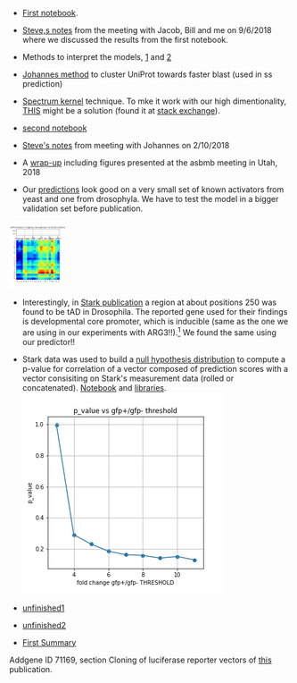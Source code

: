 * [First notebook](https://htmlpreview.github.io/?https://github.com/aerijman/Transcriptional-Activation-Domains/blob/gh-pages/TADs_primer.html).
* [Steve,s notes](https://github.com/aerijman/Transcriptional-Activation-Domains/blob/gh-pages/9_6_18%20Nobel%20meeting.pdf) from the meeting with Jacob, Bill and me on 9/6/2018 where we discussed the results from the first notebook.

* Methods to interpret the models, [1](http://papers.nips.cc/paper/7062-a-unified-approach-to-interpreting-model-predictions.pdf) and [2](https://arxiv.org/pdf/1703.01365.pdf)

* [Johannes method](https://uniclust.mmseqs.com) to cluster UniProt towards faster blast (used in ss prediction)
* [Spectrum kernel](http://psb.stanford.edu/psb-online/proceedings/psb02/leslie.pdf) technique. To mke it work with our high dimentionality, [THIS](http://citeseerx.ist.psu.edu/viewdoc/download?doi=10.1.1.144.9009&rep=rep1&type=pdf) might be a solution (found it at [stack exchange](https://datascience.stackexchange.com/questions/989/svm-using-scikit-learn-runs-endlessly-and-never-completes-execution)).  

* [second notebook](http://htmlpreview.github.io/?https://github.com/aerijman/TADs-analysis/blob/master/TAD_second_clean.html)

* [Steve's notes](./10_2_2028_talk_with_Johannes.pdf) from meeting with Johannes on 2/10/2018 

* A [wrap-up](https://htmlpreview.github.io/?https://github.com/aerijman/TADs-analysis/blob/master/UtahConference.html) including figures presented at the asbmb meeting in Utah, 2018

* Our [predictions](https://htmlpreview.github.io/?https://github.com/aerijman/TADs-analysis/blob/master/predict_sequences.html) look good on a very small set of known activators from yeast and one from drosophyla. We have to test the model in a bigger validation set before publication.


[<img src="./figures/heatmap_1.jpg" width="100">](https://youtu.be/7gUZ2tquVYg)



* Interestingly, in [Stark publication](http://emboj.embopress.org/content/37/16/e98896) a region at about positions 250 was found to be tAD in Drosophila. The reported gene used for their findings is developmental core promoter, which is inducible (same as the one we are using in our experiments with ARG3!!).[<sup>1</sup>](#1)
We found the same using our predictor!!


* Stark data was used to build a [null hypothesis distribution](./empirical_null_model/results/distributions_complete_set_A.jpg) to compute a p-value for correlation of a vector composed of prediction scores with a vector consisiting on Stark's measurement data (rolled or concatenated). [Notebook](https://htmlpreview.github.io/?https://github.com/aerijman/TADs-analysis/blob/master/empirical_null_model/notebooks/predictions_Logo.html) and [libraries](./empirical_null_model/libraries/predictions_Logo_library.py). 
![](./empirical_null_model/results/pValues__vs__threshold_complete_set.jpg)

* [unfinished1](https://htmlpreview.github.io/?https://github.com/aerijman/TADs-analysis/blob/master/kmers.html)
* [unfinished2](https://htmlpreview.github.io/?https://github.com/aerijman/TADs-analysis/blob/master/predictions_Logo.html)

* [First Summary](https://htmlpreview.github.io/?https://github.com/aerijman/TADs-analysis/blob/master/sumary/notebooks/Test_NN_external_DBs.html)



Addgene ID 71169, section Cloning of luciferase reporter vectors of [this](https://www.nature.com/articles/nature15545) publication.<a class="anchor" id="1"></a>

